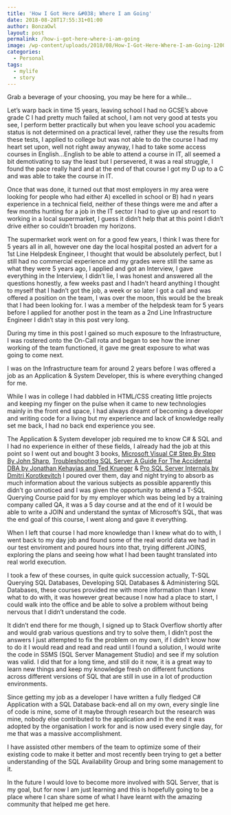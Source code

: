 ```yaml
---
title: 'How I Got Here &#038; Where I am Going'
date: 2018-08-28T17:55:31+01:00
author: BonzaOwl
layout: post
permalink: /how-i-got-here-where-i-am-going
image: /wp-content/uploads/2018/08/How-I-Got-Here-Where-I-am-Going-1200x280.png
categories:
  - Personal
tags:
  - mylife
  - story
---
```

Grab a beverage of your choosing, you may be here for a while&#8230;

Let’s warp back in time 15 years, leaving school I had no GCSE’s above grade C I had pretty much failed at school, I am not very good at tests you see, I perform better practically but when you leave school you academic status is not determined on a practical level, rather they use the results from these tests, I applied to college but was not able to do the course I had my heart set upon, well not right away anyway, I had to take some access courses in English…English to be able to attend a course in IT, all seemed a bit demotivating to say the least but I persevered, it was a real struggle, I found the pace really hard and at the end of that course I got my D up to a C and was able to take the course in IT.

<!--more-->

Once that was done, it turned out that most employers in my area were looking for people who had either A) excelled in school or B) had n years experience in a technical field, neither of these things were me and after a few months hunting for a job in the IT sector I had to give up and resort to working in a local supermarket, I guess it didn&#8217;t help that at this point I didn&#8217;t drive either so couldn&#8217;t broaden my horizons.

The supermarket work went on for a good few years, I think I was there for 5 years all in all, however one day the local hospital posted an advert for a 1st Line Helpdesk Engineer, I thought that would be absolutely perfect, but I still had no commercial experience and my grades were still the same as what they were 5 years ago, I applied and got an Interview, I gave everything in the Interview, I didn&#8217;t lie, I was honest and answered all the questions honestly, a few weeks past and I hadn&#8217;t heard anything I thought to myself that I hadn&#8217;t got the job, a week or so later I got a call and was offered a position on the team, I was over the moon, this would be the break that I had been looking for. I was a member of the helpdesk team for 5 years before I applied for another post in the team as a 2nd Line Infrastructure Engineer I didn&#8217;t stay in this post very long.

During my time in this post I gained so much exposure to the Infrastructure, I was rostered onto the On-Call rota and began to see how the inner working of the team functioned, it gave me great exposure to what was going to come next.

I was on the Infrastructure team for around 2 years before I was offered a job as an Application & System Developer, this is where everything changed for me.

While I was in college I had dabbled in HTML/CSS creating little projects and keeping my finger on the pulse when it came to new technologies mainly in the front end space, I had always dreamt of becoming a developer and writing code for a living but my experience and lack of knowledge really set me back, I had no back end experience you see.

The Application & System developer job required me to know C# & SQL and I had no experience in either of these fields, I already had the job at this point so I went out and bought 3 books, [Microsoft Visual C# Step By Step By John Sharp](https://www.amazon.co.uk/Microsoft-Visual-Developer-Reference-Paperback/dp/1509301046/ref=sr_1_1?ie=UTF8&qid=1535475235&sr=8-1&keywords=9781509301041), [Troubleshooting SQL Server A Guide For The Accidental DBA by Jonathan Kehayias and Ted Krueger](https://www.amazon.co.uk/Troubleshooting-SQL-Server-Guide-Accidental-ebook/dp/B00DQ9JYG8/ref=sr_1_1?ie=UTF8&qid=1535475175&sr=8-1&keywords=Troubleshooting+SQL+Server+A+Guide+For+The+Accidental+DBA+by+Jonathan+Kehayias+and+Ted+Krueger) & [Pro SQL Server Internals by Dmitri Korotkevitch](https://www.amazon.co.uk/Pro-Server-Internals-Dmitri-Korotkevitch-ebook/dp/B01MRS3KP6/ref=sr_1_1?ie=UTF8&qid=1535475155&sr=8-1&keywords=Pro+SQL+Server+Internals+by+Dmitri+Korotkevitch) I poured over them, day and night trying to absorb as much information about the various subjects as possible apparently this didn&#8217;t go unnoticed and I was given the opportunity to attend a T-SQL Querying Course paid for by my employer which was being led by a training company called QA, it was a 5 day course and at the end of it I would be able to write a JOIN and understand the syntax of Microsoft&#8217;s SQL, that was the end goal of this course, I went along and gave it everything.

When I left that course I had more knowledge than I knew what do to with, I went back to my day job and found some of the real world data we had in our test enviroment and poured hours into that, trying different JOINS, exploring the plans and seeing how what I had been taught translated into real world execution.

I took a few of these courses, in quite quick succession actually, T-SQL Querying SQL Databases, Developing SQL Databases & Administering SQL Databases, these courses provided me with more information than I knew what to do with, it was however great because I now had a place to start, I could walk into the office and be able to solve a problem without being nervous that I didn&#8217;t understand the code.

It didn&#8217;t end there for me though, I signed up to Stack Overflow shortly after and would grab various questions and try to solve them, I didn&#8217;t post the answers I just attempted to fix the problem on my own, if I didn&#8217;t know how to do it I would read and read and read until I found a solution, I would write the code in SSMS (SQL Server Management Studio) and see if my solution was valid. I did that for a long time, and still do it now, it is a great way to learn new things and keep my knowledge fresh on different functions across different versions of SQL that are still in use in a lot of production environments.

Since getting my job as a developer I have written a fully fledged C# Application with a SQL Database back-end all on my own, every single line of code is mine, some of it maybe through research but the research was mine, nobody else contributed to the application and in the end it was adopted by the organisation I work for and is now used every single day, for me that was a massive accomplishment.

I have assisted other members of the team to optimize some of their existing code to make it better and most recently been trying to get a better understanding of the SQL Availability Group and bring some management to it.

In the future I would love to become more involved with SQL Server, that is my goal, but for now I am just learning and this is hopefully going to be a place where I can share some of what I have learnt with the amazing community that helped me get here.